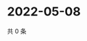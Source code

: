 # 2022-05-08

共 0 条

<!-- BEGIN WEIBO -->
<!-- 最后更新时间 Sun May 08 2022 07:16:14 GMT+0800 (China Standard Time) -->

<!-- END WEIBO -->
